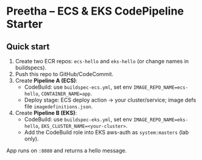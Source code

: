 # Preetha – ECS & EKS CodePipeline Starter

## Quick start
1. Create two ECR repos: `ecs-hello` and `eks-hello` (or change names in buildspecs).
2. Push this repo to GitHub/CodeCommit.
3. Create **Pipeline A (ECS)**:
   - CodeBuild: use `buildspec-ecs.yml`, set env `IMAGE_REPO_NAME=ecs-hello`, `CONTAINER_NAME=app`.
   - Deploy stage: ECS deploy action → your cluster/service; image defs file `imagedefinitions.json`.
4. Create **Pipeline B (EKS)**:
   - CodeBuild: use `buildspec-eks.yml`, set env `IMAGE_REPO_NAME=eks-hello`, `EKS_CLUSTER_NAME=<your-cluster>`.
   - Add the CodeBuild role into EKS aws-auth as `system:masters` (lab only).

App runs on `:8080` and returns a hello message.
